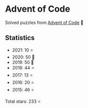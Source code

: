 # Advent of Code

Solved puzzles from [Advent of Code](https://adventofcode.com) :christmas_tree:

## Statistics

- 2021: 10 :star:
- 2020: 50 :star2:
- 2019: 50 :star2:
- 2018: 44 :star:
- 2017: 13 :star:
- 2016: 20 :star:
- 2015: 46 :star:

Total stars: 233 :star:
